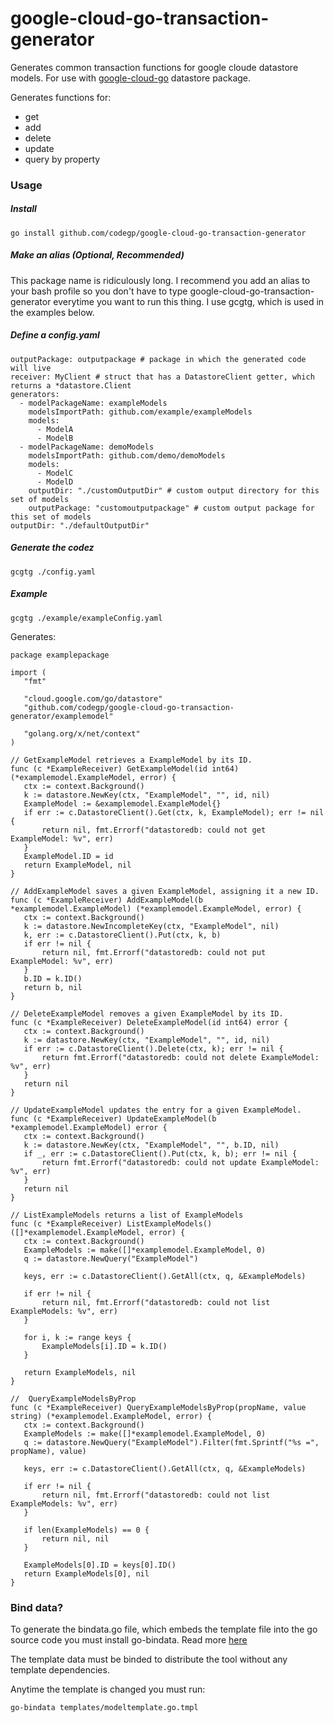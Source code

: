 # google-cloud-go-transaction-generator
Generates common transaction functions for google cloude datastore models. For use with [google-cloud-go](https://github.com/GoogleCloudPlatform/google-cloud-go) datastore package.

Generates functions for:
 - get
 - add
 - delete
 - update
 - query by property

### Usage

##### Install
```
go install github.com/codegp/google-cloud-go-transaction-generator
```

##### Make an alias (Optional, Recommended)
This package name is ridiculously long. I recommend you add an alias to your bash profile so you don't have to type google-cloud-go-transaction-generator everytime you want to run this thing. I use gcgtg, which is used in the examples below.

##### Define a config.yaml

```
outputPackage: outputpackage # package in which the generated code will live
receiver: MyClient # struct that has a DatastoreClient getter, which returns a *datastore.Client
generators:
  - modelPackageName: exampleModels
    modelsImportPath: github.com/example/exampleModels
    models:
      - ModelA
      - ModelB
  - modelPackageName: demoModels
    modelsImportPath: github.com/demo/demoModels
    models:
      - ModelC
      - ModelD
    outputDir: "./customOutputDir" # custom output directory for this set of models
    outputPackage: "customoutputpackage" # custom output package for this set of models
outputDir: "./defaultOutputDir"
```

##### Generate the codez
```
gcgtg ./config.yaml
```


##### Example
 ```
 gcgtg ./example/exampleConfig.yaml
 ```

 Generates:

 ```
 package examplepackage

 import (
 	"fmt"

 	"cloud.google.com/go/datastore"
 	"github.com/codegp/google-cloud-go-transaction-generator/examplemodel"

 	"golang.org/x/net/context"
 )

 // GetExampleModel retrieves a ExampleModel by its ID.
 func (c *ExampleReceiver) GetExampleModel(id int64) (*examplemodel.ExampleModel, error) {
 	ctx := context.Background()
 	k := datastore.NewKey(ctx, "ExampleModel", "", id, nil)
 	ExampleModel := &examplemodel.ExampleModel{}
 	if err := c.DatastoreClient().Get(ctx, k, ExampleModel); err != nil {
 		return nil, fmt.Errorf("datastoredb: could not get ExampleModel: %v", err)
 	}
 	ExampleModel.ID = id
 	return ExampleModel, nil
 }

 // AddExampleModel saves a given ExampleModel, assigning it a new ID.
 func (c *ExampleReceiver) AddExampleModel(b *examplemodel.ExampleModel) (*examplemodel.ExampleModel, error) {
 	ctx := context.Background()
 	k := datastore.NewIncompleteKey(ctx, "ExampleModel", nil)
 	k, err := c.DatastoreClient().Put(ctx, k, b)
 	if err != nil {
 		return nil, fmt.Errorf("datastoredb: could not put ExampleModel: %v", err)
 	}
 	b.ID = k.ID()
 	return b, nil
 }

 // DeleteExampleModel removes a given ExampleModel by its ID.
 func (c *ExampleReceiver) DeleteExampleModel(id int64) error {
 	ctx := context.Background()
 	k := datastore.NewKey(ctx, "ExampleModel", "", id, nil)
 	if err := c.DatastoreClient().Delete(ctx, k); err != nil {
 		return fmt.Errorf("datastoredb: could not delete ExampleModel: %v", err)
 	}
 	return nil
 }

 // UpdateExampleModel updates the entry for a given ExampleModel.
 func (c *ExampleReceiver) UpdateExampleModel(b *examplemodel.ExampleModel) error {
 	ctx := context.Background()
 	k := datastore.NewKey(ctx, "ExampleModel", "", b.ID, nil)
 	if _, err := c.DatastoreClient().Put(ctx, k, b); err != nil {
 		return fmt.Errorf("datastoredb: could not update ExampleModel: %v", err)
 	}
 	return nil
 }

 // ListExampleModels returns a list of ExampleModels
 func (c *ExampleReceiver) ListExampleModels() ([]*examplemodel.ExampleModel, error) {
 	ctx := context.Background()
 	ExampleModels := make([]*examplemodel.ExampleModel, 0)
 	q := datastore.NewQuery("ExampleModel")

 	keys, err := c.DatastoreClient().GetAll(ctx, q, &ExampleModels)

 	if err != nil {
 		return nil, fmt.Errorf("datastoredb: could not list ExampleModels: %v", err)
 	}

 	for i, k := range keys {
 		ExampleModels[i].ID = k.ID()
 	}

 	return ExampleModels, nil
 }

 //  QueryExampleModelsByProp
 func (c *ExampleReceiver) QueryExampleModelsByProp(propName, value string) (*examplemodel.ExampleModel, error) {
 	ctx := context.Background()
 	ExampleModels := make([]*examplemodel.ExampleModel, 0)
 	q := datastore.NewQuery("ExampleModel").Filter(fmt.Sprintf("%s =", propName), value)

 	keys, err := c.DatastoreClient().GetAll(ctx, q, &ExampleModels)

 	if err != nil {
 		return nil, fmt.Errorf("datastoredb: could not list ExampleModels: %v", err)
 	}

 	if len(ExampleModels) == 0 {
 		return nil, nil
 	}

 	ExampleModels[0].ID = keys[0].ID()
 	return ExampleModels[0], nil
 }

 ```

### Bind data?
To generate the bindata.go file, which embeds the template file into the go source code you must install go-bindata. Read more [here](https://github.com/jteeuwen/go-bindata)

The template data must be binded to distribute the tool without any template dependencies.

Anytime the template is changed you must run:
```
go-bindata templates/modeltemplate.go.tmpl
```

